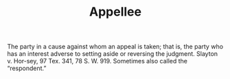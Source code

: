 ---
title: Appellee
letter: A
permalink: "/definitions/appellee.html"
body: The party in a cause against whom an appeal is taken; that is, the party who
  has an interest adverse to setting aside or reversing the judgment. Slayton v. Hor-sey,
  97 Tex. 341, 78 S. W. 919. Sometimes also called the “respondent.”
published_at: '2018-07-07'
source: Black's Law Dictionary
layout: post
---